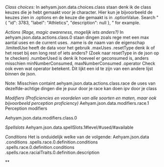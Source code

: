 *Class choices:*
In aehyam.json.data.choices.class staan denk ik de class keuzes die je hebt gemaakt voor je character.
Hier kun je bijvoorbeeld de keuzes zien in .options en de keuze die gemaakt is in .optionValue.
Search "            { "id": 3783, "label": "Athletics", "description": null }, " for example.

*Actions (Rage, magic awareness, mogelijk iets anders?)*
In aehyam.json.data.actions.class.0 staan dingen zoals rege met een max aantal uses en de current uses.
.name is de naam van de eigenschap
.limitedUse heeft de data voor het gebruik
	.maxUses 
	.resetType denk ik of het reset bij een long rest of iets anders? (Zoek naar resetType in de json op te checken)
	.numberUsed is denk ik hoeveel er geconsumed is, anders misschien minNumberConsumed, maxNumberConsumed
	.operator Check ook even wat operator betekent. Dit lijkt een id te zijn van een andere lijst binnen de json.

Note: Misschien containt aehyam.json.data.actions.class.race de uses van dezelfde-achtige dingen die je puur door je race kan doen ipv door je class

*Modifiers (Proficiencies en voordelen van alle soorten en maten, maar ook bijvoorbeeld perception proficiency)*
Aehyam.json.data.modifiers.race.1 Perception modifiers

Aehyam.json.data.modifiers.class.0

*Spellslots*
Aehyam.json.data.spellSlots.1#level/#used/#available


*Conditions*
Het is onduidelijk welke van de volgende:
Aehyam.json.data
	.conditions
	.spells.race.0.definition.conditions
	.spells.race.0.definition.conditions
	.spells.race.racialTraits.0.definition.description

**
